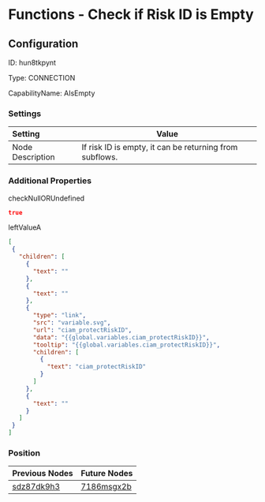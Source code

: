 # Functions - Check if Risk ID is Empty
## Configuration
ID:  hun8tkpynt

Type: CONNECTION 

CapabilityName: AIsEmpty

### Settings
| Setting | Value  |
| :------------------------ | ---------------------------------------- |
| Node Description | If risk ID is empty, it can be returning from subflows. | 
 




### Additional Properties
checkNullORUndefined
 ```json 
true
```


leftValueA
 ```json 
[
  {
    "children": [
      {
        "text": ""
      },
      {
        "text": ""
      },
      {
        "type": "link",
        "src": "variable.svg",
        "url": "ciam_protectRiskID",
        "data": "{{global.variables.ciam_protectRiskID}}",
        "tooltip": "{{global.variables.ciam_protectRiskID}}",
        "children": [
          {
            "text": "ciam_protectRiskID"
          }
        ]
      },
      {
        "text": ""
      }
    ]
  }
]
```




### Position
| Previous Nodes | Future Nodes |
| :------------- | ------------ |
| [sdz87dk9h3](./sdz87dk9h3.md) | [7186msgx2b](./7186msgx2b.md) |